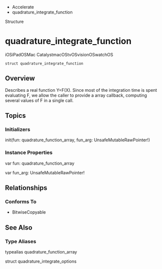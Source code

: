 

- Accelerate
-  quadrature_integrate_function 

Structure

# quadrature_integrate_function

iOSiPadOSMac CatalystmacOStvOSvisionOSwatchOS

``` source
struct quadrature_integrate_function
```

## Overview

Describes a real function Y=F(X). Since most of the integration time is spent evaluating F, we allow the caller to provide a array callback, computing several values of F in a single call.

## Topics

### Initializers

init(fun: quadrature_function_array, fun_arg: UnsafeMutableRawPointer!)

### Instance Properties

var fun: quadrature_function_array

var fun_arg: UnsafeMutableRawPointer!

## Relationships

### Conforms To

- BitwiseCopyable

## See Also

### Type Aliases

typealias quadrature_function_array

struct quadrature_integrate_options

